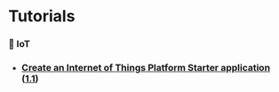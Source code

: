 # Tutorials
### :dash: IoT
- ### [Create an Internet of Things Platform Starter application][1] ([1.1][1.1])










































[1]: https://developer.ibm.com/tutorials/how-to-create-an-internet-of-things-platform-starter-application/
[1.1]: https://github.com/makramjandar/my/blob/master/Learning/IBM/tutorials/1.1.ipynb
